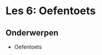 # Les 6: Oefentoets

## Onderwerpen

- Oefentoets

<!--

- Toepassen van alle basisconcepten in oefentoets
- Bespreken in de les

-->
